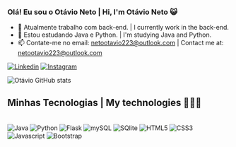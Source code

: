 ### Olá! Eu sou o Otávio Neto | Hi, I'm Otávio Neto 😺

- 🔭 Atualmente trabalho com back-end. | I currently work in the back-end.
- 🌱 Estou estudando Java e Python. | I'm studying Java and Python.
- 📫 Contate-me no email: netootavio223@outlook.com | Contact me at: netootavio223@outlook.com

[![Linkedin](https://img.shields.io/badge/LinkedIn-0077B5?style=for-the-badge&logo=linkedin&logoColor=white)](www.linkedin.com/in/otávio-neto12)
[![Instagram](https://img.shields.io/badge/Instagram-E4405F?style=for-the-badge&logo=instagram&logoColor=white)](https://www.instagram.com/ota.netto/)


![Otávio GitHub stats](https://github-readme-stats.vercel.app/api?username=otavioDev07&show_icons=true&theme=tokyonight)

## Minhas Tecnologias | My technologies 🧑🏻‍💻
<div style="display: inline_block"><br/>
  <img align="center" alt="Java" src="https://img.shields.io/badge/Java-ED8B00?style=for-the-badge&logo=openjdk&logoColor=white" />
  <img align="center" alt="Python" src="https://img.shields.io/badge/Python-3776AB?style=for-the-badge&logo=python&logoColor=white" />
  <img align="center" alt="Flask" src="https://img.shields.io/badge/Flask-000000?style=for-the-badge&logo=flask&logoColor=white" />
  <img align="center" alt="mySQL" src="https://img.shields.io/badge/MySQL-00000F?style=for-the-badge&logo=mysql&logoColor=white" />
  <img align="center" alt="SQlite" src="https://img.shields.io/badge/SQLite-07405E?style=for-the-badge&logo=sqlite&logoColor=white" />
  <img align="center" alt="HTML5" src="https://img.shields.io/badge/HTML5-E34F26?style=for-the-badge&logo=html5&logoColor=white" />
  <img align="center" alt="CSS3" src="https://img.shields.io/badge/CSS3-1572B6?style=for-the-badge&logo=css3&logoColor=white" />
  <img align="center" alt="Javascript" src="https://img.shields.io/badge/JavaScript-F7DF1E?style=for-the-badge&logo=javascript&logoColor=black" />
  <img align="center" alt="Bootstrap" src="https://img.shields.io/badge/Bootstrap-563D7C?style=for-the-badge&logo=bootstrap&logoColor=white" />
</div>
